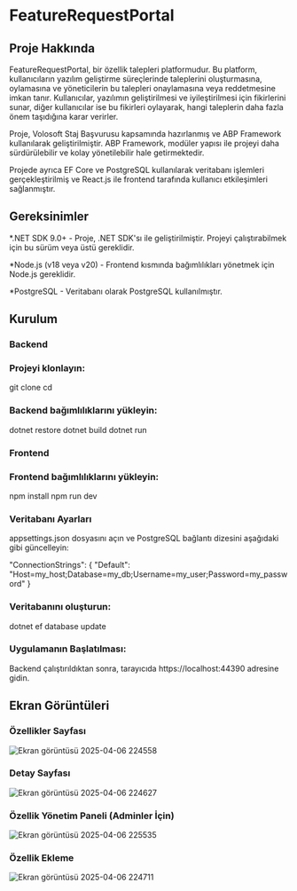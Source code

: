 # FeatureRequestPortal

## Proje Hakkında

FeatureRequestPortal, bir özellik talepleri platformudur. Bu platform, kullanıcıların yazılım geliştirme süreçlerinde taleplerini oluşturmasına, oylamasına ve yöneticilerin bu talepleri onaylamasına veya reddetmesine imkan tanır. Kullanıcılar, yazılımın geliştirilmesi ve iyileştirilmesi için fikirlerini sunar, diğer kullanıcılar ise bu fikirleri oylayarak, hangi taleplerin daha fazla önem taşıdığına karar verirler.

Proje, Volosoft Staj Başvurusu kapsamında hazırlanmış ve ABP Framework kullanılarak geliştirilmiştir. ABP Framework, modüler yapısı ile projeyi daha sürdürülebilir ve kolay yönetilebilir hale getirmektedir.

Projede ayrıca EF Core ve PostgreSQL kullanılarak veritabanı işlemleri gerçekleştirilmiş ve React.js ile frontend tarafında kullanıcı etkileşimleri sağlanmıştır.

## Gereksinimler

*.NET SDK 9.0+ - Proje, .NET SDK'sı ile geliştirilmiştir. Projeyi çalıştırabilmek için bu sürüm veya üstü gereklidir.

*Node.js (v18 veya v20) - Frontend kısmında bağımlılıkları yönetmek için Node.js gereklidir.

*PostgreSQL - Veritabanı olarak PostgreSQL kullanılmıştır.


## Kurulum

### Backend

### Projeyi klonlayın:

git clone <repository-url>
cd <project-directory>

### Backend bağımlılıklarını yükleyin:

dotnet restore
dotnet build
dotnet run

### Frontend

### Frontend bağımlılıklarını yükleyin:

npm install
npm run dev

### Veritabanı Ayarları

appsettings.json dosyasını açın ve PostgreSQL bağlantı dizesini aşağıdaki gibi güncelleyin:

"ConnectionStrings": {
  "Default": "Host=my_host;Database=my_db;Username=my_user;Password=my_password"
}

### Veritabanını oluşturun:

dotnet ef database update

### Uygulamanın Başlatılması:

Backend çalıştırıldıktan sonra, tarayıcıda https://localhost:44390 adresine gidin.

## Ekran Görüntüleri

### Özellikler Sayfası
![Ekran görüntüsü 2025-04-06 224558](https://github.com/user-attachments/assets/8d29198a-8d39-4299-b3c8-5448fe92063e)

### Detay Sayfası
![Ekran görüntüsü 2025-04-06 224627](https://github.com/user-attachments/assets/6bba2236-9365-456b-9f0e-e978ee41d1f7)

### Özellik Yönetim Paneli (Adminler İçin)
![Ekran görüntüsü 2025-04-06 225535](https://github.com/user-attachments/assets/84aa9873-cd2e-4546-a5b1-3716ddd2b21d)

### Özellik Ekleme
![Ekran görüntüsü 2025-04-06 224711](https://github.com/user-attachments/assets/2549b469-61b3-42ac-a517-4552dae3a92f)
